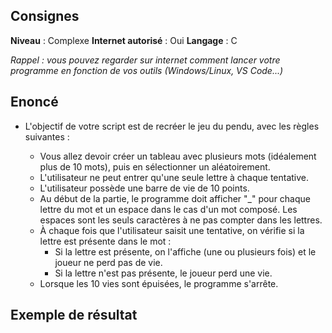 ## Consignes

**Niveau** : Complexe
**Internet autorisé** : Oui
**Langage** : C

_Rappel : vous pouvez regarder sur internet comment lancer votre programme en fonction de vos outils (Windows/Linux, VS Code...)_

## Enoncé

- L'objectif de votre script est de recréer le jeu du pendu, avec les règles suivantes :  

    - Vous allez devoir créer un tableau avec plusieurs mots (idéalement plus de 10 mots), puis en sélectionner un aléatoirement.  
    - L'utilisateur ne peut entrer qu'une seule lettre à chaque tentative.  
    - L'utilisateur possède une barre de vie de 10 points.  
    - Au début de la partie, le programme doit afficher "_" pour chaque lettre du mot et un espace dans le cas d'un mot composé. Les espaces sont les seuls caractères à ne pas compter dans les lettres.  
    - À chaque fois que l'utilisateur saisit une tentative, on vérifie si la lettre est présente dans le mot :  
        - Si la lettre est présente, on l'affiche (une ou plusieurs fois) et le joueur ne perd pas de vie.  
        - Si la lettre n'est pas présente, le joueur perd une vie.  
    - Lorsque les 10 vies sont épuisées, le programme s'arrête.  





## Exemple de résultat

